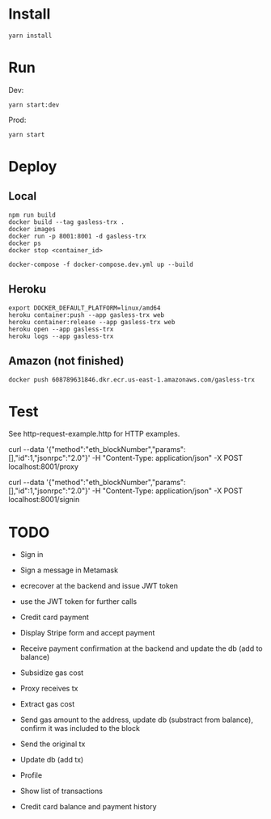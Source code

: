 # Install

```shell
yarn install
```

# Run
Dev:
```
yarn start:dev
```

Prod:
```
yarn start
```

# Deploy
## Local
```
npm run build
docker build --tag gasless-trx .
docker images
docker run -p 8001:8001 -d gasless-trx
docker ps
docker stop <container_id>

docker-compose -f docker-compose.dev.yml up --build
```

## Heroku
```
export DOCKER_DEFAULT_PLATFORM=linux/amd64
heroku container:push --app gasless-trx web
heroku container:release --app gasless-trx web
heroku open --app gasless-trx
heroku logs --app gasless-trx
```

## Amazon (not finished)
```
docker push 608789631846.dkr.ecr.us-east-1.amazonaws.com/gasless-trx
```



# Test
See http-request-example.http for HTTP examples.

curl --data '{"method":"eth_blockNumber","params":[],"id":1,"jsonrpc":"2.0"}' -H "Content-Type: application/json" -X POST localhost:8001/proxy

curl --data '{"method":"eth_blockNumber","params":[],"id":1,"jsonrpc":"2.0"}' -H "Content-Type: application/json" -X POST localhost:8001/signin

# TODO
- Sign in
 - Sign a message in Metamask
 - ecrecover at the backend and issue JWT token
 - use the JWT token for further calls

- Credit card payment
 - Display Stripe form and accept payment
 - Receive payment confirmation at the backend and update the db (add to balance)

- Subsidize gas cost
 - Proxy receives tx
 - Extract gas cost
 - Send gas amount to the address, update db (substract from balance), confirm it was included to the block
 - Send the original tx
 - Update db (add tx)

- Profile
 - Show list of transactions
 - Credit card balance and payment history
